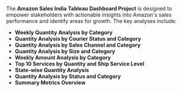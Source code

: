 The **Amazon Sales India Tableau Dashboard Project** is designed to empower stakeholders with actionable insights into Amazon's sales performance and identify areas for growth. The key analyses include:

- **Weekly Quantity Analysis by Category**  
- **Quantity Analysis by Courier Status and Category**  
- **Quantity Analysis by Sales Channel and Category**  
- **Quantity Analysis by Size and Category**  
- **Weekly Amount Analysis by Category**  
- **Top 10 Services by Quantity and Ship Service Level**  
- **State-wise Quantity Analysis**  
- **Quantity Analysis by Status and Category**  
- **Summary Metrics Overview**  
